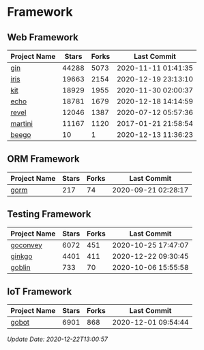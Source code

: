 # Framework

## Web Framework
| Project Name | Stars | Forks | Last Commit |
| ------------ | ----- | ----- | ----------- |
| [gin](https://github.com/gin-gonic/gin) | 44288 | 5073 | 2020-11-11 01:41:35 |
| [iris](https://github.com/kataras/iris) | 19663 | 2154 | 2020-12-19 23:13:10 |
| [kit](https://github.com/go-kit/kit) | 18929 | 1955 | 2020-11-30 02:00:37 |
| [echo](https://github.com/labstack/echo) | 18781 | 1679 | 2020-12-18 14:14:59 |
| [revel](https://github.com/revel/revel) | 12046 | 1387 | 2020-07-12 05:57:36 |
| [martini](https://github.com/go-martini/martini) | 11167 | 1120 | 2017-01-21 21:58:54 |
| [beego](https://github.com/astaxie/beego) | 10 | 1 | 2020-12-13 11:36:23 |

## ORM Framework
| Project Name | Stars | Forks | Last Commit |
| ------------ | ----- | ----- | ----------- |
| [gorm](https://github.com/jinzhu/gorm) | 217 | 74 | 2020-09-21 02:28:17 |

## Testing Framework
| Project Name | Stars | Forks | Last Commit |
| ------------ | ----- | ----- | ----------- |
| [goconvey](https://github.com/smartystreets/goconvey) | 6072 | 451 | 2020-10-25 17:47:07 |
| [ginkgo](https://github.com/onsi/ginkgo) | 4401 | 411 | 2020-12-22 09:30:45 |
| [goblin](https://github.com/franela/goblin) | 733 | 70 | 2020-10-06 15:55:58 |

## IoT Framework
| Project Name | Stars | Forks | Last Commit |
| ------------ | ----- | ----- | ----------- |
| [gobot](https://github.com/hybridgroup/gobot) | 6901 | 868 | 2020-12-01 09:54:44 |

*Update Date: 2020-12-22T13:00:57*